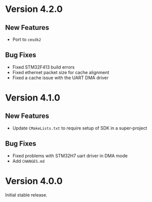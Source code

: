 # Version 4.2.0

## New Features

- Port to `cmsdk2`

## Bug Fixes

- Fixed STM32F413 build errors
- Fixed ethernet packet size for cache alignment
- Fixed a cache issue with the UART DMA driver

# Version 4.1.0

## New Features

- Update `CMakeLists.txt` to require setup of SDK in a super-project

## Bug Fixes

- Fixed problems with STM32H7 uart driver in DMA mode
- Add `CHANGES.md`

# Version 4.0.0

Initial stable release.

